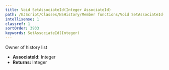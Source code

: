```yaml
---
title: Void SetAssociateId(Integer AssociateId)
path: /EJScript/Classes/NSHistory/Member functions/Void SetAssociateId(Integer p_0)
intellisense: 1
classref: 1
sortOrder: 3933
keywords: SetAssociateId(Integer)
---
```



Owner of history list



* **AssociateId:** Integer
* **Returns:** Integer


